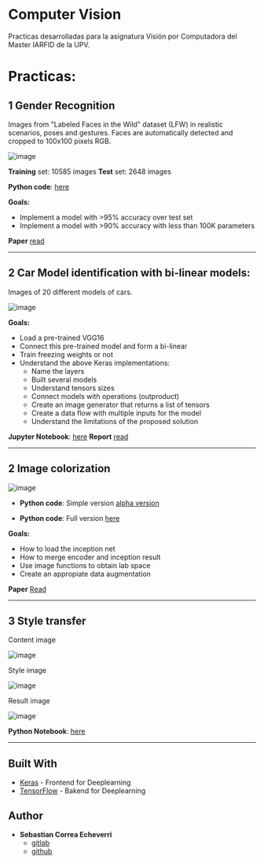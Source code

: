 # Computer Vision

Practicas desarrolladas para la asignatura Visión por Computadora del Master IARFID de la UPV.

# **Practicas:**

## 1 Gender Recognition

Images from "Labeled Faces in the Wild" dataset (LFW) in realistic scenarios, poses and gestures. Faces are automatically detected and cropped to 100x100 pixels RGB.

![image](scripts/face.png)

**Training** set: 10585 images
**Test** set: 2648 images 

**Python code**: [here](scripts/gender.py)

**Goals:**
* Implement a model with >95% accuracy over test set
* Implement a model with >90% accuracy with less than 100K parameters
  
**Paper** [read](https://pdfs.semanticscholar.org/d0eb/3fd1b1750242f3bb39ce9ac27fc8cc7c5af0.pdf)
    

---
##  2 Car Model identification with bi-linear models:

Images of 20 different models of cars.

![image](jupyter/bilinear/cars.png)

**Goals:**
* Load a pre-trained VGG16
* Connect this pre-trained model and form a bi-linear
* Train freezing weights or not
* Understand the above Keras implementations:
  * Name the layers
  * Built several models
  * Understand tensors sizes
  * Connect models with operations (outproduct)
  * Create an image generator that returns a list of tensors
  * Create a data flow with multiple inputs for the model
  * Understand the limitations of the proposed solution

**Jupyter Notebook**: [here](jupyter/bilinear/bilinear2.ipynb)
**Report** [read](trabajo%20final.pdf)

---

## 2 Image colorization

![image](jupyter/coloring/color_paper.png)


* **Python code**: Simple version [alpha version](jupyter/coloring/coloring_alpha.ipynb)

* **Python code**: Full version [here](jupyter/coloring/coloring_pro.ipynb)

**Goals:**
* How to load the inception net 
* How to merge encoder and inception result
* Use image functions to obtain lab space
* Create an appropiate  data augmentation 


**Paper** [Read](https://blog.floydhub.com/colorizing-b&w-photos-with-neural-networks/)

---

## 3 Style transfer

Content image

![image](jupyter/styling/selfie.jpg)

Style image

![image](jupyter/styling/style.jpg)

Result image

![image](jupyter/styling/resultstyle.png)

**Python Notebook**: [here](jupyter/styling/style.ipynb)

---

## Built With

* [Keras](https://github.com/keras-team/keras) - Frontend for Deeplearning
* [TensorFlow](https://github.com/tensorflow/tensorflow) - Bakend for Deeplearning

## Author

* **Sebastian Correa Echeverri** 
    * [gitlab](https://gitlab.com/scorrea92)
    * [github](https://github.com/scorrea92)

